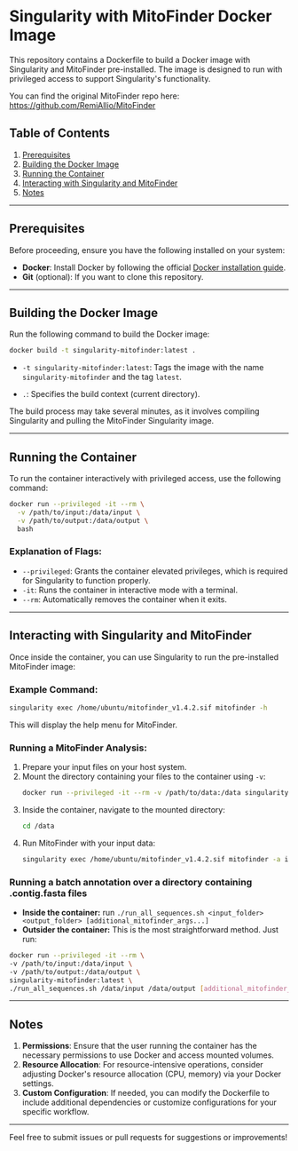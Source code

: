 # Singularity with MitoFinder Docker Image

This repository contains a Dockerfile to build a Docker image with Singularity and MitoFinder pre-installed. The image is designed to run with privileged access to support Singularity's functionality.

You can find the original MitoFinder repo here: https://github.com/RemiAllio/MitoFinder

## Table of Contents
1. [Prerequisites](#prerequisites)
2. [Building the Docker Image](#building-the-docker-image)
3. [Running the Container](#running-the-container)
4. [Interacting with Singularity and MitoFinder](#interacting-with-singularity-and-mitofinder)
5. [Notes](#notes)

---

## Prerequisites

Before proceeding, ensure you have the following installed on your system:
- **Docker**: Install Docker by following the official [Docker installation guide](https://docs.docker.com/get-docker/).
- **Git** (optional): If you want to clone this repository.

---

## Building the Docker Image

Run the following command to build the Docker image:
```bash
docker build -t singularity-mitofinder:latest .
```
- `-t singularity-mitofinder:latest`: Tags the image with the name `singularity-mitofinder` and the tag `latest`.

- `.`: Specifies the build context (current directory).

The build process may take several minutes, as it involves compiling Singularity and pulling the MitoFinder Singularity image.

---

## Running the Container

To run the container interactively with privileged access, use the following command:

```bash
docker run --privileged -it --rm \
  -v /path/to/input:/data/input \
  -v /path/to/output:/data/output \
  bash
```

### Explanation of Flags:
- `--privileged`: Grants the container elevated privileges, which is required for Singularity to function properly.
- `-it`: Runs the container in interactive mode with a terminal.
- `--rm`: Automatically removes the container when it exits.

---

## Interacting with Singularity and MitoFinder

Once inside the container, you can use Singularity to run the pre-installed MitoFinder image:

### Example Command:
```bash
singularity exec /home/ubuntu/mitofinder_v1.4.2.sif mitofinder -h
```

This will display the help menu for MitoFinder.

### Running a MitoFinder Analysis:
1. Prepare your input files on your host system.
2. Mount the directory containing your files to the container using `-v`:
   ```bash
   docker run --privileged -it --rm -v /path/to/data:/data singularity-mitofinder:latest
   ```
3. Inside the container, navigate to the mounted directory:
   ```bash
   cd /data
   ```
4. Run MitoFinder with your input data:
   ```bash
   singularity exec /home/ubuntu/mitofinder_v1.4.2.sif mitofinder -a input.fasta [additional_mitofinder_args...]
   ```

### Running a batch annotation over a directory containing .contig.fasta files
- **Inside the container:** run `./run_all_sequences.sh <input_folder> <output_folder> [additional_mitofinder_args...]`
- **Outsider the container:** This is the most straightforward method. Just run:
```bash
docker run --privileged -it --rm \
-v /path/to/input:/data/input \
-v /path/to/output:/data/output \
singularity-mitofinder:latest \
./run_all_sequences.sh /data/input /data/output [additional_mitofinder_args...]
```
---

## Notes

1. **Permissions**: Ensure that the user running the container has the necessary permissions to use Docker and access mounted volumes.
2. **Resource Allocation**: For resource-intensive operations, consider adjusting Docker's resource allocation (CPU, memory) via your Docker settings.
3. **Custom Configuration**: If needed, you can modify the Dockerfile to include additional dependencies or customize configurations for your specific workflow.

---

Feel free to submit issues or pull requests for suggestions or improvements!

